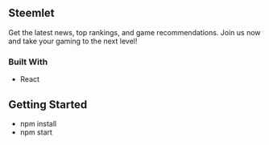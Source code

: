 ## Steemlet

Get the latest news, top rankings, and game recommendations.
Join us now and take your gaming to the next level!

### Built With

- React

## Getting Started

- npm install
- npm start
